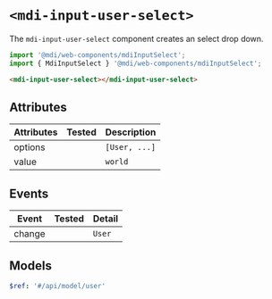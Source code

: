 # `<mdi-input-user-select>`

The `mdi-input-user-select` component creates an select drop down.

```typescript
import '@mdi/web-components/mdiInputSelect';
import { MdiInputSelect } '@mdi/web-components/mdiInputSelect';
```

```html
<mdi-input-user-select></mdi-input-user-select>
```

## Attributes

| Attributes | Tested   | Description |
| ---------- | -------- | ----------- |
| options    |          | `[User, ...]` |
| value      |          | `world` |

## Events

| Event     | Tested   | Detail |
| --------- | -------- | ----------- |
| change    |          | `User` |

## Models

```yaml
$ref: '#/api/model/user'
```